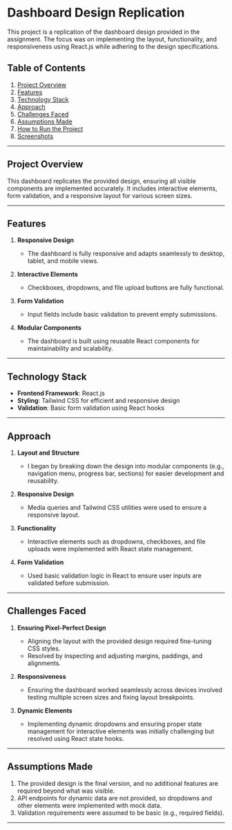 # Dashboard Design Replication

This project is a replication of the dashboard design provided in the assignment. The focus was on implementing the layout, functionality, and responsiveness using React.js while adhering to the design specifications.

## Table of Contents
1. [Project Overview](#project-overview)
2. [Features](#features)
3. [Technology Stack](#technology-stack)
4. [Approach](#approach)
5. [Challenges Faced](#challenges-faced)
6. [Assumptions Made](#assumptions-made)
7. [How to Run the Project](#how-to-run-the-project)
8. [Screenshots](#screenshots)

---

## Project Overview
This dashboard replicates the provided design, ensuring all visible components are implemented accurately. It includes interactive elements, form validation, and a responsive layout for various screen sizes.

---

## Features
1. **Responsive Design**
   - The dashboard is fully responsive and adapts seamlessly to desktop, tablet, and mobile views.

2. **Interactive Elements**
   - Checkboxes, dropdowns, and file upload buttons are fully functional.

3. **Form Validation**
   - Input fields include basic validation to prevent empty submissions.

4. **Modular Components**
   - The dashboard is built using reusable React components for maintainability and scalability.

---

## Technology Stack
- **Frontend Framework**: React.js
- **Styling**: Tailwind CSS for efficient and responsive design
- **Validation**: Basic form validation using React hooks

---

## Approach
1. **Layout and Structure**
   - I began by breaking down the design into modular components (e.g., navigation menu, progress bar, sections) for easier development and reusability.

2. **Responsive Design**
   - Media queries and Tailwind CSS utilities were used to ensure a responsive layout.

3. **Functionality**
   - Interactive elements such as dropdowns, checkboxes, and file uploads were implemented with React state management.

4. **Form Validation**
   - Used basic validation logic in React to ensure user inputs are validated before submission.

---

## Challenges Faced
1. **Ensuring Pixel-Perfect Design**
   - Aligning the layout with the provided design required fine-tuning CSS styles.
   - Resolved by inspecting and adjusting margins, paddings, and alignments.

2. **Responsiveness**
   - Ensuring the dashboard worked seamlessly across devices involved testing multiple screen sizes and fixing layout breakpoints.

3. **Dynamic Elements**
   - Implementing dynamic dropdowns and ensuring proper state management for interactive elements was initially challenging but resolved using React state hooks.

---

## Assumptions Made
1. The provided design is the final version, and no additional features are required beyond what was visible.
2. API endpoints for dynamic data are not provided, so dropdowns and other elements were implemented with mock data.
3. Validation requirements were assumed to be basic (e.g., required fields).

---


